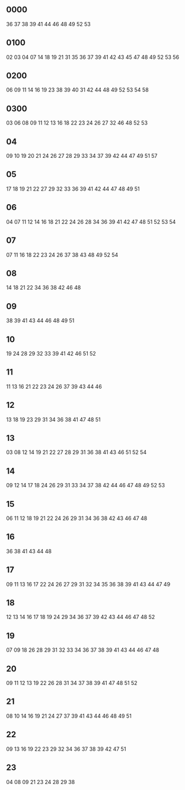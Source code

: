 ## 0000
36
37
38
39
41
44
46
48
49
52
53
## 0100
02
03
04
07
14
18
19
21
31
35
36
37
39
41
42
43
45
47
48
49
52
53
56
## 0200
06
09
11
14
16
19
23
38
39
40
31
42
44
48
49
52
53
54
58
## 0300
03
06
08
09
11
12
13
16
18
22
23
24
26
27
32
46
48
52
53
## 04
09
10
19
20
21
24
26
27
28
29
33
34
37
39
42
44
47
49
51
57
## 05
17
18
19
21
22
27
29
32
33
36
39
41
42
44
47
48
49
51
## 06
04
07
11
12
14
16
18
21
22
24
26
28
34
36
39
41
42
47
48
51
52
53
54
## 07
07
11
16
18
22
23
24
26
37
38
43
48
49
52
54
## 08
14
18
21
22
34
36
38
42
46
48
## 09
38
39
41
43
44
46
48
49
51
## 10
19
24
28
29
32
33
39
41
42
46
51
52
## 11
11
13
16
21
22
23
24
26
37
39
43
44
46
## 12
13
18
19
23
29
31
34
36
38
41
47
48
51
## 13
03
08
12
14
19
21
22
27
28
29
31
36
38
41
43
46
51
52
54
## 14
09
12
14
17
18
24
26
29
31
33
34
37
38
42
44
46
47
48
49
52
53
## 15
06
11
12
18
19
21
22
24
26
29
31
34
36
38
42
43
46
47
48
## 16
36
38
41
43
44
48
## 17
09
11
13
16
17
22
24
26
27
29
31
32
34
35
36
38
39
41
43
44
47
49
## 18
12
13
14
16
17
18
19
24
29
34
36
37
39
42
43
44
46
47
48
52
## 19
07
09
18
26
28
29
31
32
33
34
36
37
38
39
41
43
44
46
47
48
## 20
09
11
12
13
19
22
26
28
31
34
37
38
39
41
47
48
51
52
## 21
08
10
14
16
19
21
24
27
37
39
41
43
44
46
48
49
51
## 22
09
13
16
19
22
23
29
32
34
36
37
38
39
42
47
51
## 23
04
08
09
21
23
24
28
29
38
